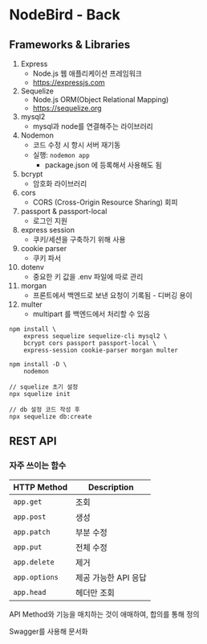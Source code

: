 # NodeBird - Back

## Frameworks & Libraries

1. Express
    - Node.js 웹 애플리케이션 프레임워크
    - <https://expressjs.com>
2. Sequelize
    - Node.js ORM(Object Relational Mapping)
    - <https://sequelize.org>
3. mysql2
    - mysql과 node를 연결해주는 라이브러리
4. Nodemon
    - 코드 수정 시 항시 서버 재기동
    - 실행: `nodemon app`
        - package.json 에 등록해서 사용해도 됨
5. bcrypt
    - 암호화 라이브러리
6. cors
    - CORS (Cross-Origin Resource Sharing) 회피
7. passport & passport-local
    - 로그인 지원
8. express session
    - 쿠키/세션을 구축하기 위해 사용
9. cookie parser
    - 쿠키 파서
10. dotenv
    - 중요한 키 값을 .env 파일에 따로 관리
11. morgan
    - 프론트에서 백엔드로 보낸 요청이 기록됨 - 디버깅 용이
12. multer
    - multipart 를 백엔드에서 처리할 수 있음

```
npm install \
    express sequelize sequelize-cli mysql2 \
    bcrypt cors passport passport-local \
    express-session cookie-parser morgan multer

npm install -D \
    nodemon
```

```
// squelize 초기 설정
npx squelize init

// db 설정 코드 작성 후
npx sequelize db:create
```

## REST API

### 자주 쓰이는 함수

|HTTP Method|Description|
|---|---|
|`app.get`|조회|
|`app.post`|생성|
|`app.patch`|부분 수정|
|`app.put`|전체 수정|
|`app.delete`|제거|
|`app.options`|제공 가능한 API 응답|
|`app.head`|헤더만 조회|

API Method와 기능을 매치하는 것이 애매하여, 합의를 통해 정의

Swagger를 사용해 문서화